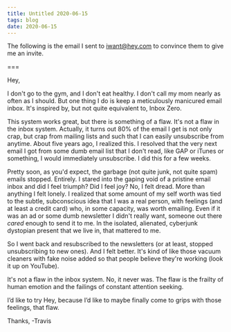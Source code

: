 ```yaml
---
title: Untitled 2020-06-15
tags: blog
date: 2020-06-15
---
```

The following is the email I sent to iwant@hey.com to convince them to give me an invite.

===

Hey,

I don't go to the gym, and I don't eat healthy. I don't call my mom nearly as often as I should. But one thing I do is keep a meticulously manicured email inbox. It's inspired by, but not quite equivalent to, Inbox Zero.

This system works great, but there is something of a flaw. It's not a flaw in the inbox system. Actually, it turns out 80% of the email I get is not only crap, but crap from mailing lists and such that I can easily unsubscribe from anytime. About five years ago, I realized this. I resolved that the very next email I got from some dumb email list that I don't read, like GAP or iTunes or something, I would immediately unsubscribe. I did this for a few weeks.

Pretty soon, as you'd expect, the garbage (not quite junk, not quite spam) emails stopped. Entirely. I stared into the gaping void of a pristine email inbox and did I feel triumph? Did I feel joy? No, I felt dread. More than anything I felt lonely. I realized that some amount of my self worth was tied to the subtle, subconscious idea that I was a real person, with feelings (and at least a credit card) who, in some capacity, was worth emailing. Even if it was an ad or some dumb newsletter I didn't really want, someone out there *cared* enough to send it to me. In the isolated, alienated, cyberjunk dystopian present that we live in, that mattered to me.

So I went back and resubscribed to the newsletters (or at least, stopped unsubscribing to new ones). And I felt better. It's kind of like those vacuum cleaners with fake noise added so that people believe they're working (look it up on YouTube).

It's not a flaw in the inbox system. No, it never was. The flaw is the frailty of human emotion and the failings of constant attention seeking.

I’d like to try Hey, because I’d like to maybe finally come to grips with those feelings, that flaw.

Thanks,
-Travis